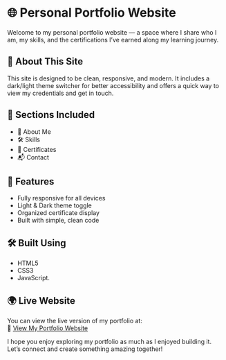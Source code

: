 # 🌐 Personal Portfolio Website

Welcome to my personal portfolio website — a space where I share who I am, my skills, and the certifications I’ve earned along my learning journey.

## 📌 About This Site

This site is designed to be clean, responsive, and modern. It includes a dark/light theme switcher for better accessibility and offers a quick way to view my credentials and get in touch.

## 🧾 Sections Included

- 👋 About Me  
- 🛠 Skills  
- 🏅 Certificates  
- 📬 Contact  

## 🌟 Features

- Fully responsive for all devices  
- Light & Dark theme toggle  
- Organized certificate display  
- Built with simple, clean code

## 🛠 Built Using

- HTML5  
- CSS3   
- JavaScript.
  
## 🌍 Live Website

You can view the live version of my portfolio at:  
🔗 [View My Portfolio Website](https://vansh935.github.io/thevanshfolio/)

I hope you enjoy exploring my portfolio as much as I enjoyed building it. Let’s connect and create something amazing together!
